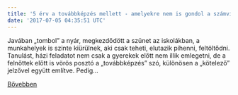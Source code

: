 ```yaml
---
title: '5 érv a továbbképzés mellett - amelyekre nem is gondol a számviteli konferenciákon'
date: '2017-07-05 04:35:51 UTC'
---
```


Javában „tombol” a nyár, megkezdődött a szünet az iskolákban, a munkahelyek is szinte kiürülnek, aki csak teheti, elutazik pihenni, feltöltődni. Tanulást, házi feladatot nem csak a gyerekek előtt nem illik emlegetni, de a felnőttek előtt is vörös posztó a „továbbképzés” szó, különösen a „kötelező” jelzővel együtt említve. Pedig…


[Bővebben](http://ift.tt/2tfMjTx)
